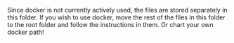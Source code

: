 Since docker is not currently actively used, the files are stored separately in this folder. If you wish to use docker, move the rest of the files in this folder to the root folder and follow the instructions in them. Or chart your own docker path!
